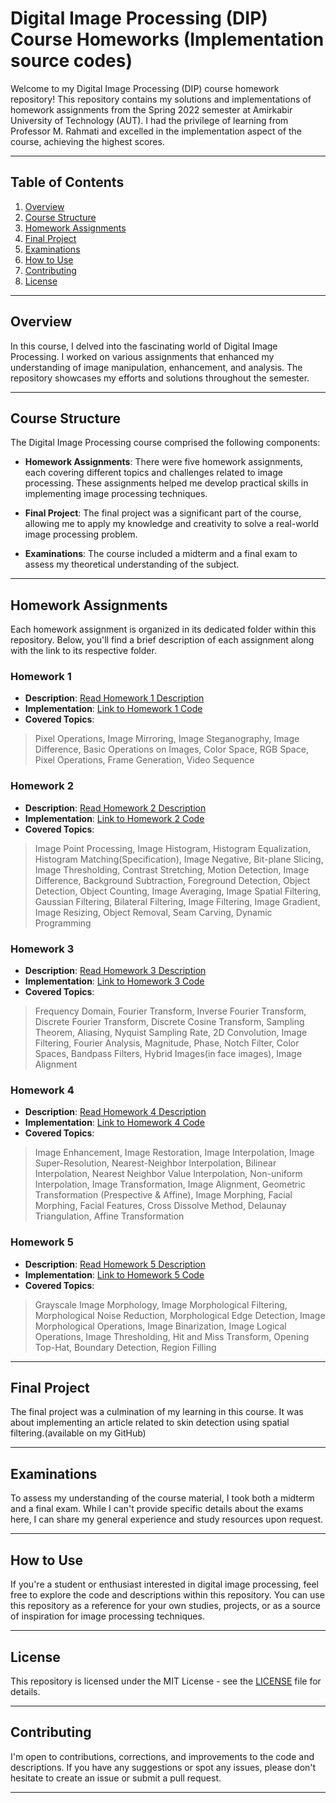 # Digital Image Processing (DIP) Course Homeworks (Implementation source codes)

Welcome to my Digital Image Processing (DIP) course homework repository! This repository contains my solutions and implementations of homework assignments from the Spring 2022 semester at Amirkabir University of Technology (AUT). I had the privilege of learning from Professor M. Rahmati and excelled in the implementation aspect of the course, achieving the highest scores.

---

## Table of Contents

1. [Overview](#overview)
2. [Course Structure](#course-structure)
3. [Homework Assignments](#homework-assignments)
4. [Final Project](#final-project)
5. [Examinations](#examinations)
6. [How to Use](#how-to-use)
7. [Contributing](#contributing)
8. [License](#license)

---

## Overview

In this course, I delved into the fascinating world of Digital Image Processing. I worked on various assignments that enhanced my understanding of image manipulation, enhancement, and analysis. The repository showcases my efforts and solutions throughout the semester.

---

## Course Structure

The Digital Image Processing course comprised the following components:

- **Homework Assignments**: There were five homework assignments, each covering different topics and challenges related to image processing. These assignments helped me develop practical skills in implementing image processing techniques.

- **Final Project**: The final project was a significant part of the course, allowing me to apply my knowledge and creativity to solve a real-world image processing problem. 

- **Examinations**: The course included a midterm and a final exam to assess my theoretical understanding of the subject.
---

## Homework Assignments

Each homework assignment is organized in its dedicated folder within this repository. Below, you'll find a brief description of each assignment along with the link to its respective folder.

### Homework 1
- **Description**: [Read Homework 1 Description](HW1)
- **Implementation**: [Link to Homework 1 Code](HW1)
- **Covered Topics**:
> Pixel Operations, Image Mirroring, Image Steganography, Image Difference, Basic Operations on Images, Color Space, RGB Space, Pixel Operations, Frame Generation, Video Sequence

### Homework 2
- **Description**: [Read Homework 2 Description](HW2)
- **Implementation**: [Link to Homework 2 Code](HW2)
- **Covered Topics**:
> Image Point Processing, Image Histogram, Histogram Equalization, Histogram Matching(Specification), Image Negative, Bit-plane Slicing, Image Thresholding, Contrast Stretching, Motion Detection, Image Difference, Background Subtraction, Foreground Detection, Object Detection, Object Counting, Image Averaging, Image Spatial Filtering, Gaussian Filtering, Bilateral Filtering, Image Filtering, Image Gradient, Image Resizing, Object Removal, Seam Carving, Dynamic Programming

### Homework 3
- **Description**: [Read Homework 3 Description](HW3)
- **Implementation**: [Link to Homework 3 Code](HW3)
- **Covered Topics**:
> Frequency Domain, Fourier Transform, Inverse Fourier Transform, Discrete Fourier Transform, Discrete Cosine Transform, Sampling Theorem, Aliasing, Nyquist Sampling Rate, 2D Convolution, Image Filtering, Fourier Analysis, Magnitude, Phase, Notch Filter, Color Spaces, Bandpass Filters, Hybrid Images(in face images), Image Alignment

### Homework 4
- **Description**: [Read Homework 4 Description](HW4)
- **Implementation**: [Link to Homework 4 Code](HW4)
- **Covered Topics**:
> Image Enhancement, Image Restoration, Image Interpolation, Image Super-Resolution, Nearest-Neighbor Interpolation, Bilinear Interpolation, Nearest Neighbor Value Interpolation, Non-uniform Interpolation, Image Transformation, Image Alignment, Geometric Transformation (Prespective & Affine), Image Morphing, Facial Morphing, Facial Features, Cross Dissolve Method, Delaunay Triangulation, Affine Transformation

### Homework 5
- **Description**: [Read Homework 5 Description](HW5)
- **Implementation**: [Link to Homework 5 Code](HW5)
- **Covered Topics**:
> Grayscale Image Morphology, Image Morphological Filtering, Morphological Noise Reduction, Morphological Edge Detection, Image Morphological Operations, Image Binarization, Image Logical Operations, Image Thresholding, Hit and Miss Transform, Opening Top-Hat, Boundary Detection, Region Filling

---

## Final Project

The final project was a culmination of my learning in this course. It was about implementing an article related to skin detection using spatial filtering.(available on my GitHub) 


---

## Examinations

To assess my understanding of the course material, I took both a midterm and a final exam. While I can't provide specific details about the exams here, I can share my general experience and study resources upon request.


---

## How to Use

If you're a student or enthusiast interested in digital image processing, feel free to explore the code and descriptions within this repository. You can use this repository as a reference for your own studies, projects, or as a source of inspiration for image processing techniques.


---

## License

This repository is licensed under the MIT License - see the [LICENSE](LICENSE) file for details.


---

## Contributing

I'm open to contributions, corrections, and improvements to the code and descriptions. If you have any suggestions or spot any issues, please don't hesitate to create an issue or submit a pull request.


---

